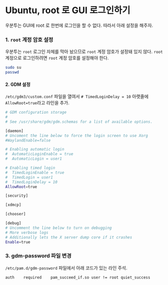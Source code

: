 # Ubuntu, root 로 GUI 로그인하기

우분투는 GUI에 root 로 한번에 로그인을 할 수 없다. 따라서 아래 설정을 해주자.

### 1. `root` 계정 암호 설정

 우분투는 `root` 로그인 자체를 막아 놨으므로 `root` 계정 암호가 설정돼 있지 않다. `root` 계정으로 로그인하려면 `root` 계정 암호를 설정해야 한다.

```bash
sudo su
passwd
```

#### 2. GDM 설정 <a id="gdm-&#xC124;&#xC815;"></a>

 `/etc/gdm3/custom.conf` 파일을 열여서 `# TimedLoginDelay = 10` 아랫줄에 `AllowRoot=true`라고 라인을 추가.

```bash
# GDM configuration storage
#
# See /usr/share/gdm/gdm.schemas for a list of available options.

[daemon]
# Uncoment the line below to force the login screen to use Xorg
#WaylandEnable=false

# Enabling automatic login
#  AutomaticLoginEnable = true
#  AutomaticLogin = user1

# Enabling timed login
#  TimedLoginEnable = true
#  TimedLogin = user1
#  TimedLoginDelay = 10
AllowRoot=true

[security]

[xdmcp]

[chooser]

[debug]
# Uncomment the line below to turn on debugging
# More verbose logs
# Additionally lets the X server dump core if it crashes
Enable=true
```

### 3. gdm-password 파일 변경

 `/etc/pam.d/gdm-password` 파일에서 아래 코드가 있는 라인 주석.

```bash
auth	required	pam_succeed_if.so user != root quiet_success
```

